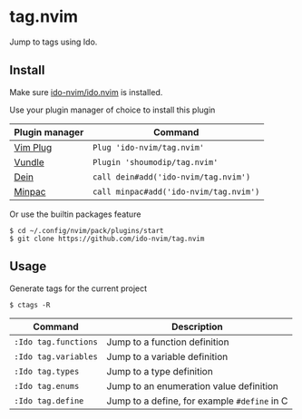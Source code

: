 # tag.nvim
Jump to tags using Ido.

## Install
Make sure [ido-nvim/ido.nvim](https://github.com/ido-nvim/ido.nvim) is installed.

Use your plugin manager of choice to install this plugin

| Plugin manager                                    | Command                                |
| ------------------------------------------------- | -------------------------------------- |
| [Vim Plug](https://github.com/junegunn/vim-plug)  | `Plug 'ido-nvim/tag.nvim'`             |
| [Vundle](https://github.com/VundleVim/Vundle.vim) | `Plugin 'shoumodip/tag.nvim'`          |
| [Dein](https://github.com/Shougo/dein.vim)        | `call dein#add('ido-nvim/tag.nvim')`   |
| [Minpac](https://github.com/k-takata/minpac)      | `call minpac#add('ido-nvim/tag.nvim')` |

Or use the builtin packages feature

```console
$ cd ~/.config/nvim/pack/plugins/start
$ git clone https://github.com/ido-nvim/tag.nvim
```

## Usage
Generate tags for the current project

```console
$ ctags -R
```

| Command              | Description                                  |
| -------------------- | -------------------------------------------- |
| `:Ido tag.functions` | Jump to a function definition                |
| `:Ido tag.variables` | Jump to a variable definition                |
| `:Ido tag.types`     | Jump to a type definition                    |
| `:Ido tag.enums`     | Jump to an enumeration value definition      |
| `:Ido tag.define`    | Jump to a define, for example `#define` in C |
